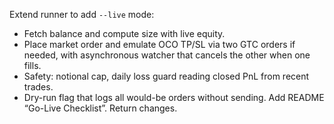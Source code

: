 Extend runner to add `--live` mode:
- Fetch balance and compute size with live equity.
- Place market order and emulate OCO TP/SL via two GTC orders if needed, with asynchronous watcher that cancels the other when one fills.
- Safety: notional cap, daily loss guard reading closed PnL from recent trades.
- Dry-run flag that logs all would-be orders without sending.
Add README “Go-Live Checklist”.
Return changes.
